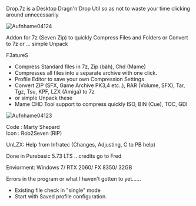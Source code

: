 Drop.7z is a Desktop Dragn'n'Drop Util so as not to waste your time clicking around unnecessarily


![Aufnhame04124](https://user-images.githubusercontent.com/8560193/222915001-ad08def5-a23f-4c99-8cd8-b6978843d79e.png)

Addon for 7z (Seven Zip) to quickly Compress Files and Folders or Convert to 7z or ... simple Unpack

F3atureS

- Compress Standard files in 7z, Zip (bäh), Chd (Mame)
- Compresses all files into a separate archive with one click.
- Profile Editor to save your own Compression Settings
- Convert ZIP (SFX, Game Archive PK3,4 etc..), RAR (Volume, SFX), Tar, Tgz, Tsu, KPF, LZX (Amiga) to 7z
- or simple Unpack these
- Mame CHD Tool support to compress quickly ISO, BIN (Cue), TOC, GDI

![Aufnhame04123](https://user-images.githubusercontent.com/8560193/222915052-8cab68df-f62e-4660-84dc-9cbe59748882.png)


Code : Marty Shepard      
Icon : Rob2Seven (RIP)

UnLZX: Help from Infratec (Changes, Adjusting, C to PB help)

Done in Purebasic 5.73 LTS .. credits go to Fred

Enviorment: Windows 7/ RTX 2060/ FX 8350/ 32GB

Errors in the program or what I haven't gotten to yet......
- Existing file check in "single" mode
- Start with Saved profile configuration.
